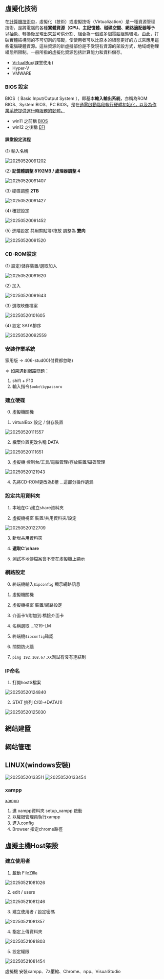 <!-- markdownlint-disable -->

## 虛擬化技術
在<u>計算機技術中</u>，虛擬化（技術）或虛擬技術（Virtualization）是一種資源管理技術，是將電腦的各種**實體資源（CPU、主記憶體、磁碟空間、網路適配器等**予以抽象、轉換後呈現出來並可供分割、組合為一個或多個電腦組態環境。由此，打破實體結構間的不可切割的障礙，使使用者可以比原本的組態更好的方式來應用這些電腦硬體資源。這些資源的新虛擬部份是不受現有資源的架設方式，地域或物理組態所限制。一般所指的虛擬化資源包括計算能力和資料儲存。


- [VirtualBox](https://www.virtualbox.org/)(課堂使用)
- Hyper-V
- VMWARE

### BIOS 設定
BIOS（ Basic Input/Output System ），即基本**輸入輸出系統**，亦稱為ROM BIOS、System BIOS、PC BIOS，是在<u>通電啟動階段執行硬體初始化，以及為作業系統提供運行時服務的韌體。</u>

- win11 之前稱 <u>BIOS</u>
- win12 之後稱 <u>EFI</u>

#### 課堂設定流程
(1) 輸入名稱

![20250520091202](https://raw.githubusercontent.com/qkauia-guy/pic/main/20250520091202.png)

(2) **記憶體調整 8192MB / 處理器調整 4**

![20250520091407](https://raw.githubusercontent.com/qkauia-guy/pic/main/20250520091407.png)

(3) 硬碟調整 **2TB**

![20250520091427](https://raw.githubusercontent.com/qkauia-guy/pic/main/20250520091427.png)

(4) 確認設定

![20250520091452](https://raw.githubusercontent.com/qkauia-guy/pic/main/20250520091452.png)

(5) 進階設定 共用剪貼簿/拖放 調整為 **雙向**

![20250520091520](https://raw.githubusercontent.com/qkauia-guy/pic/main/20250520091520.png)

### CD-ROM設定
(1) 設定/儲存裝置/選取加入

![20250520091620](https://raw.githubusercontent.com/qkauia-guy/pic/main/20250520091620.png)

(2) 加入

![20250520091643](https://raw.githubusercontent.com/qkauia-guy/pic/main/20250520091643.png)

(3) 選取映像檔案

![20250520101605](https://raw.githubusercontent.com/qkauia-guy/pic/main/20250520101605.png)

(4) 設定 SATA排序

![20250520092559](https://raw.githubusercontent.com/qkauia-guy/pic/main/20250520092559.png)

### 安裝作業系統

家用版 -> 406-stud00(付費都忽略)

＊ 如果遇到網路問題：
1. shift + F10
2. 輸入指令`$oobe\bypassnro`

### 建立硬碟

0. 虛擬機關機

1. virtualBox 設定 / 儲存裝置

![20250520111557](https://raw.githubusercontent.com/qkauia-guy/pic/main/20250520111557.png)

2. 檔案位置更改名稱 DATA

![20250520111651](https://raw.githubusercontent.com/qkauia-guy/pic/main/20250520111651.png)

3. 虛擬機 控制台/工具/電腦管理/存放裝置/磁碟管理

![20250520121943](https://raw.githubusercontent.com/qkauia-guy/pic/main/20250520121943.png)

4. 先將CD-ROM更改為E槽 
...這部分操作遺漏

### 設定共用資料夾

1. 本地在C:\建立share資料夾

2. 虛擬機視窗 裝置/共用資料夾/設定

![20250520122709](https://raw.githubusercontent.com/qkauia-guy/pic/main/20250520122709.png)

3. 新增共用資料夾

4. **選取C:\share**

5. 測試本地傳檔案會不會在虛擬機上顯示

### 網路設定

0. 終端機輸入`$ipconfig` 顯示網路訊息

1. 虛擬機關機

2. 虛擬機視窗 裝置/網路設定

3. 介面卡1/附加到:橋接介面卡

4. 名稱選取 ...1219-LM

5. 終端機`$ipconfig`確認

6. 關閉防火牆

7. `ping 192.168.67.XX`測試有沒有連結到

### IP命名

1. 打開hostS檔案

![20250520124840](https://raw.githubusercontent.com/qkauia-guy/pic/main/20250520124840.png)

2. STAT 排列 C(0)->DATA(1)

![20250520125030](https://raw.githubusercontent.com/qkauia-guy/pic/main/20250520125030.png)

## 網站建置
## 網站管理
## LINUX(windows安裝)

![20250520133511](https://raw.githubusercontent.com/qkauia-guy/pic/main/20250520133511.png)
![20250520133454](https://raw.githubusercontent.com/qkauia-guy/pic/main/20250520133454.png)

### xampp
[xampp](https://www.apachefriends.org/download.html)

 1. 進 xampp資料夾 setup_xampp 啟動
 2. 以權限管理員執行xampp
 3. 進入config
 4. Browser 指定chrome路徑

 ## 虛擬主機Host架設



### 建立使用者

1. 啟動 FileZilla

![20250521081026](https://raw.githubusercontent.com/qkauia-guy/pic/main/20250521081026.png)

2. edit / users

![20250521081246](https://raw.githubusercontent.com/qkauia-guy/pic/main/20250521081246.png)

3. 建立使用者 / 設定密碼

![20250521081357](https://raw.githubusercontent.com/qkauia-guy/pic/main/20250521081357.png)

4. 指定上傳資料夾

![20250521081803](https://raw.githubusercontent.com/qkauia-guy/pic/main/20250521081803.png)

5. 設定權限

![20250521081454](https://raw.githubusercontent.com/qkauia-guy/pic/main/20250521081454.png)


 虛擬機 安裝xampp、7z壓縮、Chrome、npp、VisualStudio

